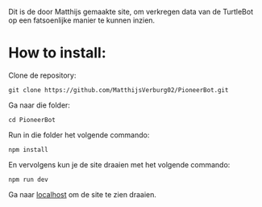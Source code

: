 Dit is de door Matthijs gemaakte site, om verkregen data van de TurtleBot op een fatsoenlijke manier te kunnen inzien. 

# How to install:
Clone de repository: 
```
git clone https://github.com/MatthijsVerburg02/PioneerBot.git
```

Ga naar die folder:
```
cd PioneerBot
```

Run in die folder het volgende commando:
```
npm install
```

En vervolgens kun je de site draaien met het volgende commando:
```
npm run dev
```
Ga naar [localhost](http://localhost:3000/) om de site te zien draaien. 
